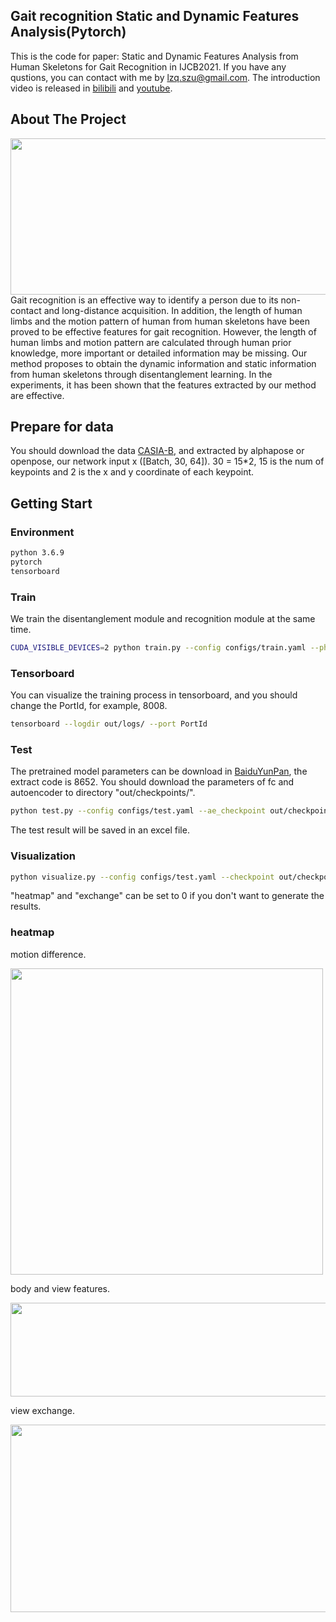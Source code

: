 ## Gait recognition Static and Dynamic Features Analysis(Pytorch)
This is the code for paper: Static and Dynamic Features Analysis from Human Skeletons for Gait Recognition in IJCB2021. If you have any qustions, you can contact with me by lzq.szu@gmail.com. The introduction video is released in [bilibili](https://www.bilibili.com/video/BV1uq4y1p7jc/) and [youtube](https://www.youtube.com/watch?v=D4WiPNLJWcc&t=1s&ab_channel=%E6%9D%8E%E5%AD%90%E7%90%BC).

## About The Project
<img width="960" height="250" src="https://github.com/zq1335030905/Gait-recognition-with-disentanglement-features/blob/main/imgs/model_architecture_fixed.jpg"/>
Gait recognition is an effective way to identify a person due to its non-contact and long-distance acquisition. In addition, the length of human limbs and the motion pattern
of human from human skeletons have been proved to be effective features for gait recognition. However, the length of human limbs and motion pattern are calculated through
human prior knowledge, more important or detailed information may be missing. Our method proposes to obtain the dynamic information and static information from human skeletons through disentanglement learning. In the experiments, it has been shown that the features extracted by our method are effective.

## Prepare for data
You should download the data [CASIA-B](http://www.cbsr.ia.ac.cn/english/Gait%20Databases.asp), and extracted by alphapose or openpose, our network input x ([Batch, 30, 64]). 30 = 15*2, 15 is the num of keypoints and 2 is the x and y coordinate of each keypoint.

## Getting Start
### Environment
```sh
python 3.6.9
pytorch 
tensorboard
```
### Train
  We train the disentanglement module and recognition module at the same time.
  ```sh
  CUDA_VISIBLE_DEVICES=2 python train.py --config configs/train.yaml --phase train
  ```
  
### Tensorboard
  You can visualize the training process in tensorboard, and you should change the PortId, for example, 8008. 
  ```sh
  tensorboard --logdir out/logs/ --port PortId
  ```

### Test
The pretrained model parameters can be download in [BaiduYunPan](https://pan.baidu.com/s/1CabNogyq_DoO8W2CWxfMSQ), the extract code is 8652. You should download the parameters of fc and autoencoder to directory "out/checkpoints/".
  ```sh
  python test.py --config configs/test.yaml --ae_checkpoint out/checkpoints/autoencoder_00050000.pt --fc_checkpoint out/checkpoints/fc_00050000.pt
  ```
The test result will be saved in an excel file.

### Visualization
  ```sh
  python visualize.py --config configs/test.yaml --checkpoint out/checkpoints/autoencoder_00050000.pt --heatmap 1 --exchange 1
  ```
"heatmap" and "exchange" can be set to 0 if you don't want to generate the results.

### heatmap
motion difference.

<img width="500" height="490" src="https://github.com/zq1335030905/Gait-recognition-with-disentanglement-features/blob/main/imgs/motion.jpg"/>

body and view features.

<img width="600" height="150" src="https://github.com/zq1335030905/Gait-recognition-with-disentanglement-features/blob/main/imgs/bodyandview.jpg"/>

view exchange.

<img width="600" height="300" src="https://github.com/zq1335030905/Gait-recognition-with-disentanglement-features/blob/main/imgs/view-disentanglement.jpg"/>

